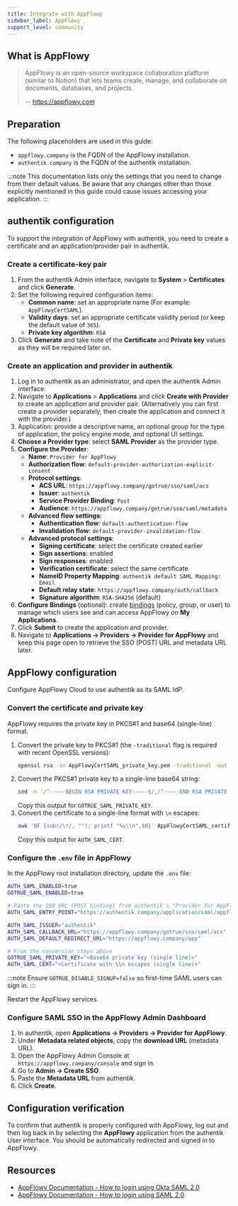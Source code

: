 ```yaml
---
title: Integrate with AppFlowy
sidebar_label: AppFlowy
support_level: community
---
```


## What is AppFlowy

> AppFlowy is an open-source workspace collaboration platform (similar to Notion) that lets teams create, manage, and collaborate on documents, databases, and projects.
> 
> -- https://appflowy.com

## Preparation

The following placeholders are used in this guide:

- `appflowy.company` is the FQDN of the AppFlowy installation.
- `authentik.company` is the FQDN of the authentik installation.

:::note
This documentation lists only the settings that you need to change from their default values. Be aware that any changes other than those explicitly mentioned in this guide could cause issues accessing your application.
:::

## authentik configuration

To support the integration of AppFlowy with authentik, you need to create a certificate and an application/provider pair in authentik.

### Create a certificate-key pair

1. From the authentik Admin interface, navigate to **System** > **Certificates** and click **Generate**.
2. Set the following required configuration items:
   - **Common name**: set an appropriate name (For example: `AppFlowyCertSAML`).
   - **Validity days**: set an appropriate certificate validity period (or keep the default value of `365`).
   - **Private key algorithm**: `RSA`
3. Click **Generate** and take note of the **Certificate** and **Private key** values as they will be required later on.

### Create an application and provider in authentik

1. Log in to authentik as an administrator, and open the authentik Admin interface.
2. Navigate to **Applications** > **Applications** and click **Create with Provider** to create an application and provider pair. (Alternatively you can first create a provider separately, then create the application and connect it with the provider.)
3. Application: provide a descriptive name, an optional group for the type of application, the policy engine mode, and optional UI settings.
4. **Choose a Provider type**: select **SAML Provider** as the provider type.
5. **Configure the Provider**:
   - **Name**: `Provider for AppFlowy`
   - **Authorization flow**: `default-provider-authorization-explicit-consent`
   - **Protocol settings**:
     - **ACS URL**: `https://appflowy.company/gotrue/sso/saml/acs`
     - **Issuer**: `authentik`
     - **Service Provider Binding**: `Post`
     - **Audience**: `https://appflowy.company/gotrue/sso/saml/metadata`
   - **Advanced flow settings**:
     - **Authentication flow**: `default-authentication-flow`
     - **Invalidation flow**: `default-provider-invalidation-flow`
   - **Advanced protocol settings**:
     - **Signing certificate**: select the certificate created earlier
     - **Sign assertions**: enabled
     - **Sign responses**: enabled
     - **Verification certificate**: select the same certificate
     - **NameID Property Mapping**: `authentik default SAML Mapping: Email`
     - **Default relay state**: `https://appflowy.company/auth/callback`
     - **Signature algorithm**: `RSA-SHA256` (default)
6. **Configure Bindings** (optional): create [bindings](/docs/add-secure-apps/flows-stages/bindings/) (policy, group, or user) to manage which users see and can access AppFlowy on **My Applications**.
7. Click **Submit** to create the application and provider.
7. Navigate to **Applications → Providers → Provider for AppFlowy** and keep this page open to retrieve the SSO (POST) URL and metadata URL later.

## AppFlowy configuration

Configure AppFlowy Cloud to use authentik as its SAML IdP.

### Convert the certificate and private key

AppFlowy requires the private key in PKCS#1 and base64 (single-line) format.

1. Convert the private key to PKCS#1 (the `-traditional` flag is required with recent OpenSSL versions):
   ```bash
   openssl rsa -in AppFlowyCertSAML_private_key.pem -traditional -out key_pkcs1.pem
   ```
2. Convert the PKCS#1 private key to a single-line base64 string:
   ```bash
   sed -n '/^-----BEGIN RSA PRIVATE KEY-----$/,/^-----END RSA PRIVATE KEY-----$/p' key_pkcs1.pem      | grep -v '^-----'      | tr -d '\n'
   ```
   Copy this output for `GOTRUE_SAML_PRIVATE_KEY`.
3. Convert the certificate to a single-line format with `\n` escapes:
   ```bash
   awk 'NF {sub(/\r/, ""); printf "%s\\n",$0}' AppFlowyCertSAML_certificate.pem
   ```
   Copy this output for `AUTH_SAML_CERT`.

### Configure the `.env` file in AppFlowy

In the AppFlowy root installation directory, update the `.env` file:

```bash
AUTH_SAML_ENABLED=true
GOTRUE_SAML_ENABLED=true

# Paste the SSO URL (POST binding) from authentik's "Provider for AppFlowy"
AUTH_SAML_ENTRY_POINT="https://authentik.company/application/saml/appflowy/sso/binding/post"

AUTH_SAML_ISSUER="authentik"
AUTH_SAML_CALLBACK_URL="https://appflowy.company/gotrue/sso/saml/acs"
AUTH_SAML_DEFAULT_REDIRECT_URL="https://appflowy.company/app"

# From the conversion steps above
GOTRUE_SAML_PRIVATE_KEY="<Base64 private key (single line)>"
AUTH_SAML_CERT="<Certificate with \\n escapes (single line)>"
```

:::note
Ensure `GOTRUE_DISABLE_SIGNUP=false` so first-time SAML users can sign in.
:::

Restart the AppFlowy services.

### Configure SAML SSO in the AppFlowy Admin Dashboard

1. In authentik, open **Applications → Providers → Provider for AppFlowy**.
2. Under **Metadata related objects**, copy the **download URL** (metadata URL).
3. Open the AppFlowy Admin Console at `https://appflowy.company/console` and sign in.
4. Go to **Admin → Create SSO**.
5. Paste the **Metadata URL** from authentik.
6. Click **Create**.

## Configuration verification

To confirm that authentik is properly configured with AppFlowy, log out and then log back in by selecting the **AppFlowy** application from the authentik User interface. You should be automatically redirected and signed in to AppFlowy.

## Resources

- [AppFlowy Documentation - How to login using Okta SAML 2.0](https://appflowy.com/docs/How-to-log-in-using-Okta-SAML-2)
- [AppFlowy Documentation - How to login using SAML 2.0](https://appflowy.com/docs/How-to-log-in-using-SAML-2)
